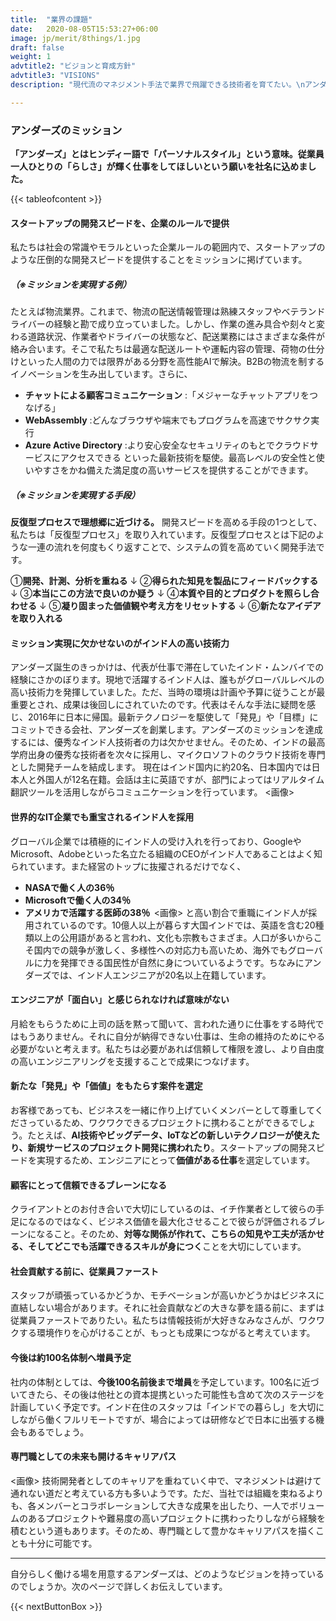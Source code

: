 ```yaml
---
title:  "業界の課題"
date:   2020-08-05T15:53:27+06:00
image: jp/merit/8things/1.jpg
draft: false
weight: 1
advtitle2: "ビジョンと育成方針"
advtitle3: "VISIONS"
description: "現代流のマネジメント手法で業界で飛躍できる技術者を育てたい。\nアンダーズは世界中のIT技術を組み合わせて、日本とインドので企業が抱える課題と向き合ってきました。そんな当社の土台にある、ビジョンや育成方針をお伝えします。"

---
```


### アンダーズのミッション
**「アンダーズ」とはヒンディー語で「パーソナルスタイル」という意味。従業員一人ひとりの「らしさ」が輝く仕事をしてほしいという願いを社名に込めました。**

{{< tableofcontent >}}

<!-- ![Image Not Available](../../ico_arw_page_anchor.webp) [**&nbsp;スタートアップの開発スピードを、企業のルールで提供**](#スタートアップの開発スピードを、企業のルールで提供)

 ![Image Not Available](../../ico_arw_page_anchor.webp) [**&nbsp; 既存の最新技術によって、現場の挑戦に向き合う。**](#既存の最新技術によって、現場の挑戦に向き合う。)

![Image Not Available](../../ico_arw_page_anchor.webp) [**&nbsp;世界的なIT企業でも重宝されるインド人を採用**](#世界的なIT企業でも重宝されるインド人を採用)

![Image Not Available](../../ico_arw_page_anchor.webp) [**&nbsp; スピード感のある新規ビジネスをサポート。**](#スピード感のある新規ビジネスをサポート。) 

![Image Not Available](../../ico_arw_page_anchor.webp) [**&nbsp;新たな「発見」や「価値」をもたらす案件を選定**](#新たな「発見」や「価値」をもたらす案件を選定)

![Image Not Available](../../ico_arw_page_anchor.webp) [**&nbsp;顧客にとって信頼できるブレーンになる**](#顧客にとって信頼できるブレーンになる)

![Image Not Available](../../ico_arw_page_anchor.webp) [**&nbsp;社会貢献する前に、従業員ファースト**](#社会貢献する前に、従業員ファースト)

![Image Not Available](../../ico_arw_page_anchor.webp) [**&nbsp;今後は約100名体制へ増員予定**](#今後は約100名体制へ増員予定)

![Image Not Available](../../ico_arw_page_anchor.webp) [**&nbsp;専門職としての未来も開けるキャリアパス**](#専門職としての未来も開けるキャリアパス) -->

#### スタートアップの開発スピードを、企業のルールで提供
私たちは社会の常識やモラルといった企業ルールの範囲内で、スタートアップのような圧倒的な開発スピードを提供することをミッションに掲げています。
##### （※ミッションを実現する例）
たとえば物流業界。これまで、物流の配送情報管理は熟練スタッフやベテランドライバーの経験と勘で成り立っていました。しかし、作業の進み具合や刻々と変わる道路状況、作業者やドライバーの状態など、配送業務にはさまざまな条件が絡み合います。そこで私たちは最適な配送ルートや運転内容の管理、荷物の仕分けといった人間の力では限界がある分野を高性能AIで解決。B2Bの物流を制するイノベーションを生み出しています。さらに、
- **チャットによる顧客コミュニケーション** :「メジャーなチャットアプリをつなげる」
- **WebAssembly** :どんなブラウザや端末でもプログラムを高速でサクサク実行
- **Azure Active Directory** :より安心安全なセキュリティのもとでクラウドサービスにアクセスできる 
といった最新技術を駆使。最高レベルの安全性と使いやすさをかね備えた満足度の高いサービスを提供することができます。

##### （※ミッションを実現する手段）
**反復型プロセスで理想郷に近づける。**
開発スピードを高める手段の1つとして、私たちは「反復型プロセス」を取り入れています。反復型プロセスとは下記のような一連の流れを何度もくり返すことで、システムの質を高めていく開発手法です。 

①**開発、計測、分析を重ねる** 
↓
②**得られた知見を製品にフィードバックする** 
↓
③**本当にこの方法で良いのか疑う**
↓
④**本質や目的とプロダクトを照らし合わせる**
↓
⑤**凝り固まった価値観や考え方をリセットする**
↓
⑥**新たなアイデアを取り入れる**

#### ミッション実現に欠かせないのがインド人の高い技術力
アンダーズ誕生のきっかけは、代表が仕事で滞在していたインド・ムンバイでの経験にさかのぼります。現地で活躍するインド人は、誰もがグローバルレベルの高い技術力を発揮していました。ただ、当時の環境は計画や予算に従うことが最重要とされ、成果は後回しにされていたのです。代表はそんな手法に疑問を感じ、2016年に日本に帰国。最新テクノロジーを駆使して「発見」や「目標」にコミットできる会社、アンダーズを創業します。アンダーズのミッションを達成するには、優秀なインド人技術者の力は欠かせません。そのため、インドの最高学府出身の優秀な技術者を次々に採用し、マイクロソフトのクラウド技術を専門とした開発チームを結成します。
現在はインド国内に約20名、日本国内では日本人と外国人が12名在籍。会話は主に英語ですが、部門によってはリアルタイム翻訳ツールを活用しながらコミュニケーションを行っています。
<画像>

#### 世界的なIT企業でも重宝されるインド人を採用
グローバル企業では積極的にインド人の受け入れを行っており、GoogleやMicrosoft、Adobeといった名立たる組織のCEOがインド人であることはよく知られています。また経営のトップに抜擢されるだけでなく、
- **NASAで働く人の36％**  
- **Microsoftで働く人の34％** 
- **アメリカで活躍する医師の38％** 
<画像>
と高い割合で重職にインド人が採用されているのです。10億人以上が暮らす大国インドでは、英語を含む20種類以上の公用語があると言われ、文化も宗教もさまざま。人口が多いからこそ国内での競争が激しく、多様性への対応力も高いため、海外でもグローバルに力を発揮できる国民性が自然に身についているようです。ちなみにアンダーズでは、インド人エンジニアが20名以上在籍しています。

#### エンジニアが「面白い」と感じられなければ意味がない
月給をもらうために上司の話を黙って聞いて、言われた通りに仕事をする時代ではもうありません。それに自分が納得できない仕事は、生命の維持のためにやる必要がないと考えます。私たちは必要があれば信頼して権限を渡し、より自由度の高いエンジニアリングを支援することで成果につなげます。

####  新たな「発見」や「価値」をもたらす案件を選定
お客様であっても、ビジネスを一緒に作り上げていくメンバーとして尊重してくださっているため、ワクワクできるプロジェクトに携わることができるでしょう。たとえば、**AI技術やビッグデータ、IoTなどの新しいテクノロジーが使えたり、新規サービスのプロジェクト開発に携われたり**。スタートアップの開発スピードを実現するため、エンジニアにとって**価値がある仕事**を選定しています。  

#### 顧客にとって信頼できるブレーンになる
クライアントとのお付き合いで大切にしているのは、イチ作業者として彼らの手足になるのではなく、ビジネス価値を最大化させることで彼らが評価されるブレーンになること。そのため、**対等な関係が作れて、こちらの知見や工夫が活かせる、そしてどこでも活躍できるスキルが身につく**ことを大切にしています。

#### 社会貢献する前に、従業員ファースト
スタッフが頑張っているかどうか、モチベーションが高いかどうかはビジネスに直結しない場合があります。それに社会貢献などの大きな夢を語る前に、まずは従業員ファーストでありたい。私たちは情報技術が大好きなみなさんが、ワクワクする環境作りを心がけることが、もっとも成果につながると考えています。

#### 今後は約100名体制へ増員予定
社内の体制としては、**今後100名前後まで増員**を予定しています。100名に近づいてきたら、その後は他社との資本提携といった可能性も含めて次のステージを計画していく予定です。インド在住のスタッフは「インドでの暮らし」を大切にしながら働くフルリモートですが、場合によっては研修などで日本に出張する機会もあるでしょう。

#### 専門職としての未来も開けるキャリアパス
<画像>
技術開発者としてのキャリアを重ねていく中で、マネジメントは避けて通れない道だと考えている方も多いようです。ただ、当社では組織を束ねるよりも、各メンバーとコラボレーションして大きな成果を出したり、一人でボリュームのあるプロジェクトや難易度の高いプロジェクトに携わったりしながら経験を積むという道もあります。そのため、専門職として豊かなキャリアパスを描くことも十分に可能です。

---

自分らしく働ける場を用意するアンダーズは、どのようなビジョンを持っているのでしょうか。次のページで詳しくお伝えしています。

{{< nextButtonBox >}}
